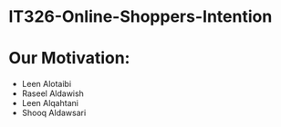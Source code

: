 # IT326-Online-Shoppers-Intention

<H1>Our Motivation:</H1>
<h4>
  
</h4>

<ul>
<li>Leen Alotaibi</li>
<li>Raseel Aldawish</li>
<li>Leen Alqahtani</li>
<li>Shooq Aldawsari</li>
</ul>
